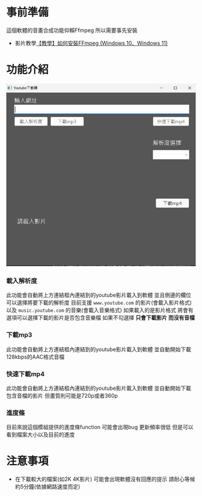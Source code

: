 # 事前準備

這個軟體的音畫合成功能仰賴Ffmpeg
所以需要事先安裝
* 影片教學[【教學】如何安裝FFmpeg (Windows 10、Windows 11)](https://youtu.be/ERee4DY2LQ8?si=ilnnlYuDMEaG72dH)


# 功能介紹

![image](https://github.com/ck7-32/pytube-pyqt/blob/main/ui%20image.png?raw=true)
### 載入解析度
此功能會自動將上方連結框內連結到的youtube影片載入到軟體
並且側邊的欄位可以選擇將要下載的解析度
目前支援 ```www.youtube.com``` 的影片(會載入影片格式)
以及 `music.youtube.com` 的音樂(會載入音樂格式)
如果載入的是影片格式
將會有選項可以選擇下載的影片是否包含音樂檔
如果不勾選擇 **只會下載影片 而沒有音檔**
###

### 下載mp3
此功能會自動將上方連結框內連結到的youtube影片載入到軟體
並自動開始下載128kbps的AAC格式音檔

### 快速下載mp4
此功能會自動將上方連結框內連結到的youtube影片載入到軟體
並自動開始下載包含音檔的影片 但畫質則可能是720p或者360p


### 進度條
目前來說這個模組提供的進度條function 可能會出現bug
更新頻率很低
但是可以看到檔案大小以及目前的進度

# 注意事項

* 在下載較大的檔案(如2K 4K影片) 可能會出現軟體沒有回應的提示
	請耐心等候約5分鐘(依據網路速度而定)
